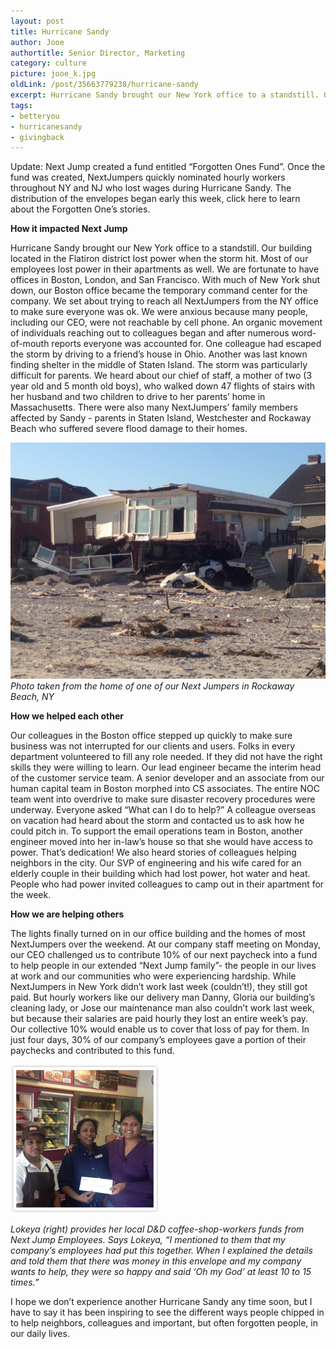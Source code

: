 ```yaml
---
layout: post
title: Hurricane Sandy
author: Jooe
authortitle: Senior Director, Marketing
category: culture
picture: jooe_k.jpg
oldLink: /post/35663779238/hurricane-sandy
excerpt: Hurricane Sandy brought our New York office to a standstill. Our building located in the Flatiron district lost power when the storm hit. Most of our employees lost power in their apartments as well. We are fortunate to have offices in Boston, London, and San Francisco. With much of New York shut down, our Boston office became the temporary command center for the company. 
tags:
- betteryou
- hurricanesandy
- givingback
---
```



Update: Next Jump created a fund entitled “Forgotten Ones Fund”. Once the fund was created, NextJumpers quickly nominated hourly workers throughout NY and NJ who lost wages during Hurricane Sandy. The distribution of the envelopes began early this week, click here to learn about the Forgotten One’s stories.

**How it impacted Next Jump**

Hurricane Sandy brought our New York office to a standstill. Our building located in the Flatiron district lost power when the storm hit. Most of our employees lost power in their apartments as well. We are fortunate to have offices in Boston, London, and San Francisco. With much of New York shut down, our Boston office became the temporary command center for the company. We set about trying to reach all NextJumpers from the NY office to make sure everyone was ok. We were anxious because many people, including our CEO, were not reachable by cell phone. An organic movement of individuals reaching out to colleagues began and after numerous word-of-mouth reports everyone was accounted for. One colleague had escaped the storm by driving to a friend’s house in Ohio. Another was last known finding shelter in the middle of Staten Island. The storm was particularly difficult for parents. We heard about our chief of staff, a mother of two (3 year old and 5 month old boys), who walked down 47 flights of stairs with her husband and two children to drive to her parents’ home in Massachusetts. There were also many NextJumpers’ family members affected by Sandy - parents in Staten Island, Westchester and Rockaway Beach who suffered severe flood damage to their homes.

![The wake of Sandy](/images/sandy_damage.jpg)
*Photo taken from the home of one of our Next Jumpers in Rockaway Beach, NY*

**How we helped each other**

Our colleagues in the Boston office stepped up quickly to make sure business was not interrupted for our clients and users. Folks in every department volunteered to fill any role needed. If they did not have the right skills they were willing to learn. Our lead engineer became the interim head of the customer service team. A senior developer and an associate from our human capital team in Boston morphed into CS associates. The entire NOC team went into overdrive to make sure disaster recovery procedures were underway. Everyone asked “What can I do to help?” A colleague overseas on vacation had heard about the storm and contacted us to ask how he could pitch in. To support the email operations team in Boston, another engineer moved into her in-law’s house so that she would have access to power. That’s dedication! We also heard stories of colleagues helping neighbors in the city. Our SVP of engineering and his wife cared for an elderly couple in their building which had lost power, hot water and heat. People who had power invited colleagues to camp out in their apartment for the week.

**How we are helping others**

The lights finally turned on in our office building and the homes of most NextJumpers over the weekend. At our company staff meeting on Monday, our CEO challenged us to contribute 10% of our next paycheck into a fund to help people in our extended “Next Jump family”- the people in our lives at work and our communities who were experiencing hardship. While NextJumpers in New York didn’t work last week (couldn’t!), they still got paid. But hourly workers like our delivery man Danny, Gloria our building’s cleaning lady, or Jose our maintenance man also couldn’t work last week, but because their salaries are paid hourly they lost an entire week’s pay. Our collective 10% would enable us to cover that loss of pay for them. In just four days, 30% of our company’s employees gave a portion of their paychecks and contributed to this fund.

![Lokeya](/images/lokeya_sandy_check.png)

*Lokeya (right) provides her local D&D coffee-shop-workers funds from Next Jump Employees. Says Lokeya, “I mentioned to them that my company’s employees had put this together. When I explained the details and told them that there was money in this envelope and my company wants to help, they were so happy and said ‘Oh my God’ at least 10 to 15 times.”*

I hope we don’t experience another Hurricane Sandy any time soon, but I have to say it has been inspiring to see the different ways people chipped in to help neighbors, colleagues and important, but often forgotten people, in our daily lives.

